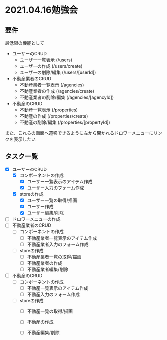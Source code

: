 # 2021.04.16勉強会

## 要件

最低限の機能として
- ユーザーのCRUD
  - ユーザー一覧表示 (/users)
  - ユーザーの作成 (/users/create)
  - ユーザーの削除/編集 (/users/[userId])
- 不動産業者のCRUD
  - 不動産業者一覧表示 (/agencies)
  - 不動産業者の作成 (/agencies/create)
  - 不動産業者の削除/編集 (/agencies/[agencyId])
- 不動産のCRUD
  - 不動産一覧表示 (/properties)
  - 不動産の作成 (/properties/create)
  - 不動産の削除/編集 (/properties/[propertyId])

また、これらの画面へ遷移できるように左から開かれるドロワーメニューにリンクを表示したい

## タスク一覧

- [x] ユーザーのCRUD
  - [x] コンポーネントの作成
    - [x] ユーザー一覧表示のアイテム作成
    - [x] ユーザー入力のフォーム作成
  - [x] storeの作成
    - [x] ユーザー一覧の取得/描画
    - [x] ユーザー作成
    - [x] ユーザー編集/削除
- [ ] ドロワーメニューの作成
- [ ] 不動産業者のCRUD
  - [ ] コンポーネントの作成
    - [ ] 不動産業者一覧表示のアイテム作成
    - [ ] 不動産業者入力のフォーム作成
  - [ ] storeの作成
    - [ ] 不動産業者一覧の取得/描画
    - [ ] 不動産業者の作成
    - [ ] 不動産業者編集/削除
- [ ] 不動産のCRUD
  - [ ] コンポーネントの作成
    - [ ] 不動産一覧表示のアイテム作成
    - [ ] 不動産入力のフォーム作成
  - [ ] storeの作成
    - [ ] 不動産一覧の取得/描画
    - [ ] 不動産の作成
    - [ ] 不動産編集/削除


